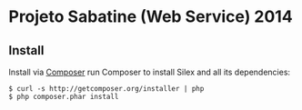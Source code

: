# Projeto Sabatine (Web Service) 2014


## Install
Install via [Composer](https://getcomposer.org/)
run Composer to install Silex and all its dependencies:
```
$ curl -s http://getcomposer.org/installer | php
$ php composer.phar install
```